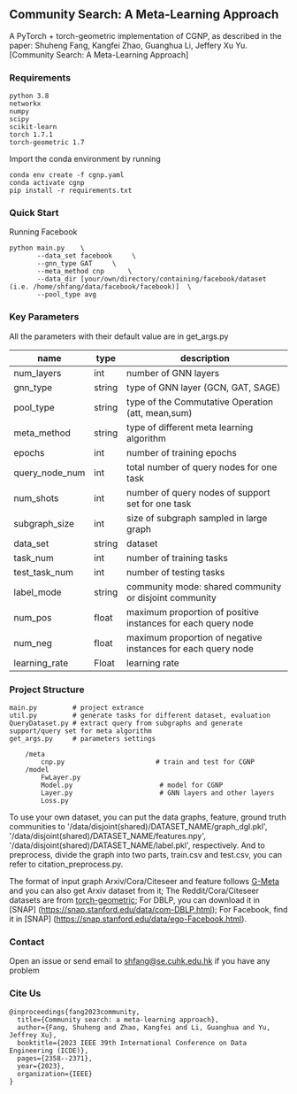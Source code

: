 Community Search: A Meta-Learning Approach
-----------------
A PyTorch + torch-geometric implementation of CGNP, as described in the paper: Shuheng Fang, Kangfei Zhao, Guanghua Li, Jeffery Xu Yu. [Community Search: A Meta-Learning Approach]


### Requirements
```
python 3.8
networkx
numpy
scipy
scikit-learn
torch 1.7.1
torch-geometric 1.7
```

Import the conda environment by running
```
conda env create -f cgnp.yaml
conda activate cgnp
pip install -r requirements.txt
```


### Quick Start
Running Facebook
```
python main.py    \
       --data_set facebook     \
       --gnn_type GAT     \
       --meta_method cnp      \
       --data_dir [your/own/directory/containing/facebook/dataset (i.e. /home/shfang/data/facebook/facebook)]  \
       --pool_type avg
```


### Key Parameters
All the parameters with their default value are in get_args.py

| name | type   | description |
| ----- | --------- | ----------- |
| num_layers  | int    | number of GNN layers    |
| gnn_type | string |  type of GNN layer (GCN, GAT, SAGE)     |
| pool_type  | string | type of the Commutative Operation (att, mean,sum)  |
| meta_method | string | type of different meta learning algorithm |
| epochs  | int   | number of training epochs  |
| query_node_num  | int   | total number of query nodes for one task  |
| num_shots  | int   | number of query nodes of support set for one task|
| subgraph_size  | int   | size of subgraph sampled in large graph |
| data_set  | string   | dataset |
| task_num  | int   | number of training tasks |
| test_task_num  | int   | number of testing tasks |
| label_mode  | string   | community mode: shared community or disjoint community |
| num_pos  | float   | maximum proportion of positive instances for each query node |
| num_neg  | float   | maximum proportion of negative instances for each query node |
| learning_rate | Float   | learning rate  |


### Project Structure
```
main.py         # project extrance
util.py         # generate tasks for different dataset, evaluation
QueryDataset.py # extract query from subgraphs and generate support/query set for meta algorithm
get_args.py     # parameters settings

    /meta
        cnp.py                       # train and test for CGNP
    /model
        FwLayer.py
        Model.py                      # model for CGNP
        Layer.py                      # GNN layers and other layers
        Loss.py
```
To use your own dataset, you can put the data graphs, feature, ground truth communities to
'/data/disjoint(shared)/DATASET_NAME/graph_dgl.pkl', '/data/disjoint(shared)/DATASET_NAME/features.npy', '/data/disjoint(shared)/DATASET_NAME/label.pkl', respectively. And to preprocess, divide the graph into two parts, train.csv and test.csv, you can refer to citation_preprocess.py.

The format of input graph Arxiv/Cora/Citeseer and feature follows [G-Meta](https://github.com/mims-harvard/G-Meta) and you can also get Arxiv dataset from it;
The Reddit/Cora/Citeseer datasets are from [torch-geometric](https://pytorch-geometric.readthedocs.io/en/latest/notes/installation.html);
For DBLP, you can download it in [SNAP] (https://snap.stanford.edu/data/com-DBLP.html);
For Facebook, find it in [SNAP] (https://snap.stanford.edu/data/ego-Facebook.html).


### Contact
Open an issue or send email to shfang@se.cuhk.edu.hk if you have any problem

### Cite Us
```
@inproceedings{fang2023community,
  title={Community search: a meta-learning approach},
  author={Fang, Shuheng and Zhao, Kangfei and Li, Guanghua and Yu, Jeffrey Xu},
  booktitle={2023 IEEE 39th International Conference on Data Engineering (ICDE)},
  pages={2358--2371},
  year={2023},
  organization={IEEE}
}
```
